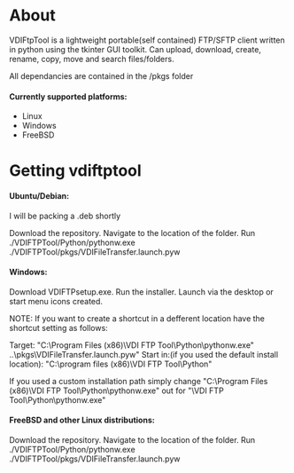 # About
VDIFtpTool is a lightweight portable(self contained) FTP/SFTP client written in python using the tkinter GUI toolkit. Can upload, download, create, rename, copy, move and search files/folders.

All dependancies are contained in the /pkgs folder

#### Currently supported platforms:
+ Linux
+ Windows
+ FreeBSD

# Getting vdiftptool

#### Ubuntu/Debian:
I will be packing a .deb shortly

Download the repository. Navigate to the location of the folder. Run ./VDIFTPTool/Python/pythonw.exe ./VDIFTPTool/pkgs/VDIFileTransfer.launch.pyw

#### Windows:
Download VDIFTPsetup.exe. Run the installer. Launch via the desktop or start menu icons created.

NOTE:
If you want to create a shortcut in a defferent location have the shortcut setting as follows:

Target: "C:\Program Files (x86)\VDI FTP Tool\Python\pythonw.exe" ..\pkgs\VDIFileTransfer.launch.pyw"
Start in:(if you used the default install location): "C:\program files (x86)\VDI FTP Tool\Python\" 

If you used a custom installation path simply change "C:\Program Files (x86)\VDI FTP Tool\Python\pythonw.exe" out for "<your custom path>\VDI FTP Tool\Python\pythonw.exe"

#### FreeBSD and other Linux distributions:
Download the repository. Navigate to the location of the folder. Run ./VDIFTPTool/Python/pythonw.exe ./VDIFTPTool/pkgs/VDIFileTransfer.launch.pyw
